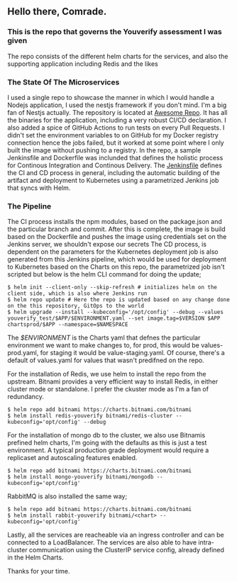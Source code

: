 ## Hello there, Comrade. 
### This is the repo that governs the Youverify assessment I was given

The repo consists of the different helm charts for the services, and also the supporting application including Redis and the likes

### The State Of The Microservices
I used a single repo to showcase the manner in which I would handle a Nodejs application, I used the nestjs framework if you don't mind. I'm a big fan of Nestjs actually.
The repository is located at [Awesome Repo](https://github.com/Rapixar/youverify_assessment). It has all the binaries for the application, including a very robust CI/CD declaration. I also added a spice of GitHub Actions to run tests on every Pull Requests. I didn't set the environment variables to on GitHub for my Docker registry connection hence the jobs failed, but it worked at some point where I only built the image without pushing to a registry.
In the repo, a sample Jenkinsfile and Dockerfile was inclunded that defines the holistic process for Continous Integration and Continous Delivery. The [Jenkinsfile](https://github.com/Rapixar/youverify_assessment/blob/main/Jenkinsfile) defines the CI and CD process in general, including the automatic building of the artifact and deployment to Kubernetes using a parametrized Jenkins job that syncs with Helm.

### The Pipeline
The CI process installs the npm modules, based on the package.json and the particular branch and commit. After this is complete, the image is build based on the Dockerfile and pushes the image using credentials set on the Jenkins server, we shouldn't expose our secrets
The CD process, is dependent on the parameters for the Kubernetes deployment job is also generated from this Jenkins pipeline, which would be used for deployment to Kubernetes based on the Charts on this repo, the parametrized job isn't scripted but below is the helm CLI command for doing the update;

```
$ helm init --client-only --skip-refresh # initializes helm on the client side, which is also where Jenkins run
$ helm repo update # Here the repo is updated based on any change done on the this repository, GitOps to the world
$ helm upgrade --install --kubeconfig='/opt/config' --debug --values youverify_test/$APP/$ENVIRONMENT.yaml --set image.tag=$VERSION $APP chartsprod/$APP --namespace=$NAMESPACE
```
The *$ENVIRONMENT* is the Charts yaml that defnes the particular environment we want to make changes to, for prod, this would be values-prod.yaml, for staging it would be value-staging.yaml. Of course, there's a default of values.yaml for values that wasn't predifned on the repo.

For the installation of Redis, we use helm to install the repo from the upstream. Bitnami provides a very efficient way to install Redis, in either cluster mode or standalone. I prefer the ckuster mode as I'm a fan of redundancy.

```
$ helm repo add bitnami https://charts.bitnami.com/bitnami
$ helm install redis-youverify bitnami/redis-cluster --kubeconfig='opt/config' --debug
```

For the installation of mongo db to the cluster, we also use Bitnamis prefined helm charts, I'm going with the defaults as this is just a test environment. A typical production grade deployment would require a replicaset and autoscaling features enabled.

```
$ helm repo add bitnami https://charts.bitnami.com/bitnami
$ helm install mongo-youverify bitnami/mongodb --kubeconfig='opt/config'
```

RabbitMQ is also installed the same way;
```
$ helm repo add bitnami https://charts.bitnami.com/bitnami
$ helm install rabbit-youverify bitnami/<chart> --kubeconfig='opt/config'
```

Lastly, all the services are reacheable via an ingress controller and can be connected to a LoadBalancer. The services are also able to have intra-cluster communication using the ClusterIP service config, already defined in the Helm Charts.

Thanks for your time. 
